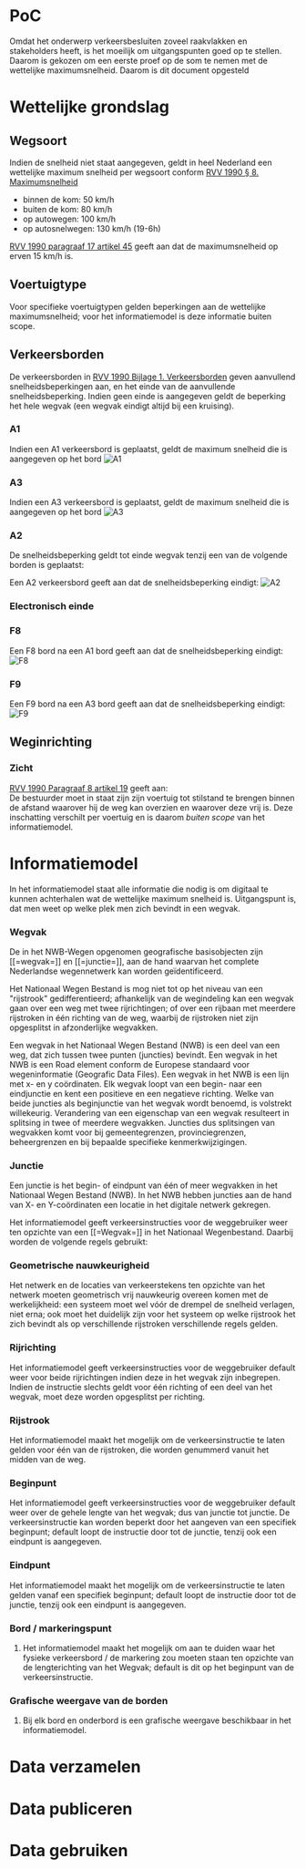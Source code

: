 # PoC
Omdat het onderwerp verkeersbesluiten zoveel raakvlakken en stakeholders heeft, is het moeilijk om uitgangspunten goed op te stellen. Daarom is gekozen om een eerste proef op de som te nemen met de wettelijke maximumsnelheid. Daarom is dit document opgesteld


# Wettelijke grondslag


## Wegsoort

Indien de snelheid niet staat aangegeven, geldt in heel Nederland een wettelijke maximum snelheid per wegsoort conform [RVV 1990 § 8. Maximumsnelheid](https://wetten.overheid.nl/jci1.3:c:BWBR0004825&hoofdstuk=II&paragraaf=8&artikel=20&z=2021-07-01&g=2021-07-01)

* binnen de kom: 50 km/h
* buiten de kom: 80 km/h
* op autowegen: 100 km/h
* op autosnelwegen: 130 km/h (19-6h)


[RVV 1990 paragraaf 17 artikel 45](https://wetten.overheid.nl/jci1.3:c:BWBR0004825&hoofdstuk=II&paragraaf=17&artikel=45&z=2021-07-01&g=2021-07-01) geeft aan dat de maximumsnelheid op erven 15 km/h is.

## Voertuigtype
Voor specifieke voertuigtypen gelden beperkingen aan de wettelijke maximumsnelheid; voor het informatiemodel is deze informatie buiten scope. 


##  Verkeersborden
De verkeersborden in [RVV 1990 Bijlage 1. Verkeersborden](https://wetten.overheid.nl/jci1.3:c:BWBR0004825&bijlage=1&z=2021-07-01&g=2021-07-01) geven aanvullend snelheidsbeperkingen aan, en het einde van de aanvullende snelheidsbeperking. Indien geen einde is aangegeven geldt de beperking het hele wegvak (een wegvak eindigt altijd bij een kruising).


### A1

Indien een A1 verkeersbord is geplaatst, geldt de maximum snelheid die is aangegeven op het bord
![A1](hoofdstukken/media/A1.png)


### A3

Indien een A3 verkeersbord is geplaatst, geldt de maximum snelheid die is aangegeven op het bord
![A3](hoofdstukken/media/A3.png)


### A2
De snelheidsbeperking geldt tot einde wegvak tenzij een van de volgende borden is geplaatst:

Een A2 verkeersbord geeft aan dat de snelheidsbeperking eindigt:
![A2](hoofdstukken/media/A2.png)

### Electronisch einde
<div class="issue" data-number="84"></div>

### F8
Een F8 bord na een A1 bord geeft aan dat de snelheidsbeperking eindigt:
![F8](hoofdstukken/media/F8.png)

### F9
Een F9 bord na een A3 bord geeft aan dat de snelheidsbeperking eindigt:
![F9](hoofdstukken/media/F9.png)


## Weginrichting

### Zicht
[RVV 1990 Paragraaf 8 artikel 19](https://wetten.overheid.nl/jci1.3:c:BWBR0004825&hoofdstuk=II&paragraaf=8&artikel=19&z=2021-07-01&g=2021-07-01) geeft aan:       
De bestuurder moet in staat zijn zijn voertuig tot stilstand te brengen binnen de afstand waarover hij de weg kan overzien en waarover deze vrij is.
Deze inschatting verschilt per voertuig en is daarom *buiten scope* van het informatiemodel.


# Informatiemodel
In het informatiemodel staat alle informatie die nodig is om digitaal te kunnen achterhalen wat de wettelijke maximum snelheid is. Uitgangspunt is, dat men weet op welke plek men zich bevindt in een wegvak.

### Wegvak

De in het NWB-Wegen opgenomen geografische basisobjecten zijn [[=wegvak=]] en [[=junctie=]], aan de hand waarvan het complete Nederlandse wegennetwerk kan worden geïdentificeerd. 

Het Nationaal Wegen Bestand is mog niet tot op het niveau van een "rijstrook" gedifferentieerd; afhankelijk van de wegindeling kan een wegvak gaan over een weg met twee rijrichtingen; of over een rijbaan met meerdere rijstroken in één richting van de weg, waarbij de rijstroken niet zijn opgesplitst in afzonderlijke wegvakken. 

<aside class="def"> Een wegvak in het Nationaal Wegen Bestand (NWB) is een deel van een weg, dat zich tussen twee punten (juncties) bevindt. Een wegvak in het NWB is een Road element conform de Europese standaard voor wegeninformatie (Geografic Data Files). Een wegvak in het NWB is een lijn met x- en y coördinaten. Elk wegvak loopt van een begin- naar een eindjunctie en kent een positieve en een negatieve richting. Welke van beide juncties als beginjunctie van het wegvak wordt benoemd, is volstrekt willekeurig. Verandering van een eigenschap van een wegvak resulteert in splitsing in twee of meerdere wegvakken. Juncties dus splitsingen van wegvakken komt voor bij gemeentegrenzen, provinciegrenzen, beheergrenzen en bij bepaalde specifieke kenmerkwijzigingen. </aside>

### Junctie

<aside class="def"> Een junctie is het begin- of eindpunt van één of meer wegvakken in het Nationaal Wegen Bestand (NWB). In het NWB hebben juncties aan de hand van X- en Y-coördinaten een locatie in het digitale netwerk gekregen. </aside>




Het informatiemodel geeft verkeersinstructies voor de weggebruiker weer ten opzichte van een [[=Wegvak=]] in het Nationaal Wegenbestand. Daarbij worden de volgende regels gebruikt:

### Geometrische nauwkeurigheid
Het netwerk en de locaties van verkeerstekens ten opzichte van het netwerk moeten geometrisch vrij nauwkeurig overeen komen met de werkelijkheid: een systeem moet wel vóór de drempel de snelheid verlagen, niet erna; ook moet het duidelijk zijn voor het systeem op welke rijstrook het zich bevindt als op verschillende rijstroken verschillende regels gelden. 

### Rijrichting

Het informatiemodel geeft verkeersinstructies voor de weggebruiker default weer voor beide rijrichtingen indien deze in het wegvak zijn inbegrepen. Indien de instructie slechts geldt voor één richting of een deel van het wegvak, moet deze worden opgesplitst per richting.


### Rijstrook
Het informatiemodel maakt het mogelijk om de verkeersinstructie te laten gelden voor één van de rijstroken, die worden genummerd vanuit het midden van de weg. 


### Beginpunt

Het informatiemodel geeft verkeersinstructies voor de weggebruiker default weer over de gehele lengte van het wegvak; dus van junctie tot junctie. De verkeersinstructie kan worden beperkt door het aangeven van een specifiek beginpunt; default loopt de instructie door tot de junctie, tenzij ook een eindpunt is aangegeven. 

### Eindpunt

Het informatiemodel maakt het mogelijk om de verkeersinstructie te laten gelden vanaf een specifiek beginpunt; default loopt de instructie door tot de junctie, tenzij ook een eindpunt is aangegeven. 


### Bord / markeringspunt
1. Het informatiemodel maakt het mogelijk om aan te duiden waar het fysieke verkeersbord / de markering zou moeten staan ten opzichte van de lengterichting van het Wegvak; default is dit op het beginpunt van de verkeersinstructie. 

### Grafische weergave van de borden
1. Bij elk bord en onderbord is een grafische weergave beschikbaar in het informatiemodel. 


# Data verzamelen


# Data publiceren


# Data gebruiken







